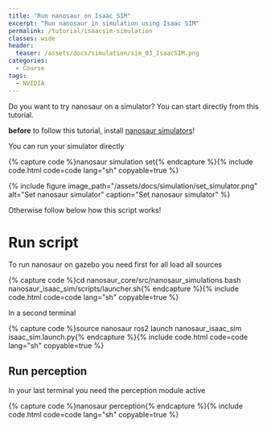 ```yaml
---
title: "Run nanosaur on Isaac SIM"
excerpt: "Run nanosaur in simulation using Isaac SIM"
permalink: /tutorial/isaacsim-simulation
classes: wide
header:
  teaser: /assets/docs/simulation/sim_03_IsaacSIM.png
categories:
  - Course
tags:
  - NVIDIA
---
```


Do you want to try nanosaur on a simulator? You can start directly from this tutorial.

 **before** to follow this tutorial, install [nanosaur simulators](/install/simulation)!

You can run your simulator directly 

{% capture code %}nanosaur simulation set{% endcapture %}{% include code.html code=code lang="sh" copyable=true %}

{% include figure image_path="/assets/docs/simulation/set_simulator.png" alt="Set nanosaur simulator" caption="Set nanosaur simulator" %}

Otherwise follow below how this script works!

# Run script

To run nanosaur on gazebo you need first for all load all sources

{% capture code %}cd nanosaur_core/src/nanosaur_simulations
bash nanosaur_isaac_sim/scripts/launcher.sh{% endcapture %}{% include code.html code=code lang="sh" copyable=true %}

In a second terminal

{% capture code %}source nanosaur
ros2 launch nanosaur_isaac_sim isaac_sim.launch.py{% endcapture %}{% include code.html code=code lang="sh" copyable=true %}

## Run perception

In your last terminal you need the perception module active

{% capture code %}nanosaur perception{% endcapture %}{% include code.html code=code lang="sh" copyable=true %}